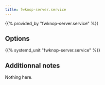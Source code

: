 ```yaml
---
title: fwknop-server.service
---
```


{{% provided_by "fwknop-server.service" %}}

## Options

{{% systemd_unit "fwknop-server.service" %}}

## Additionnal notes

Nothing here.
